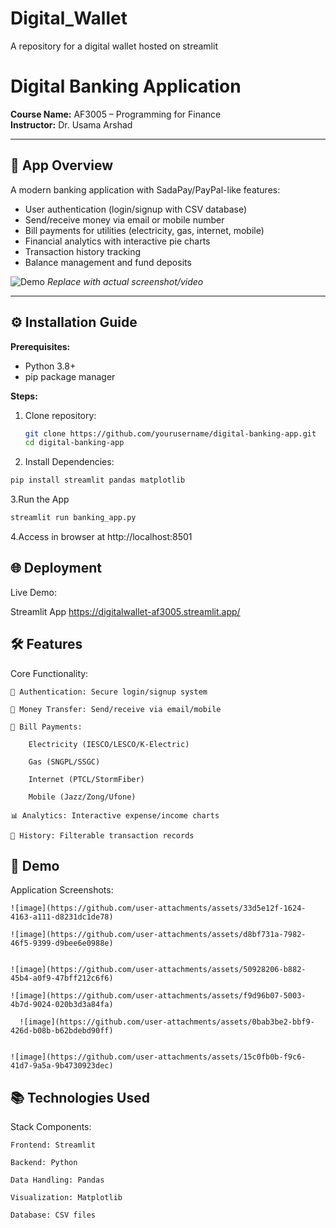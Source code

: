 # Digital_Wallet
A repository for a digital wallet hosted on streamlit
# Digital Banking Application

**Course Name:** AF3005 – Programming for Finance  
**Instructor:** Dr. Usama Arshad  

---

## 📱 App Overview  
A modern banking application with SadaPay/PayPal-like features:  
- User authentication (login/signup with CSV database)  
- Send/receive money via email or mobile number  
- Bill payments for utilities (electricity, gas, internet, mobile)  
- Financial analytics with interactive pie charts  
- Transaction history tracking  
- Balance management and fund deposits  

![Demo](link_to_screenshot_or_video) *Replace with actual screenshot/video*

---

## ⚙️ Installation Guide  
**Prerequisites:**  
- Python 3.8+  
- pip package manager  

**Steps:**  
1. Clone repository:  
   ```bash
   git clone https://github.com/yourusername/digital-banking-app.git
   cd digital-banking-app
   ```
2. Install Dependencies:
  ```bash
  pip install streamlit pandas matplotlib
  ```
3.Run the App
  ```bash
  streamlit run banking_app.py
  ```
4.Access in browser at http://localhost:8501

## 🌐 Deployment
Live Demo:

Streamlit App
https://digitalwallet-af3005.streamlit.app/

## 🛠️ Features
Core Functionality:

    🔐 Authentication: Secure login/signup system

    💸 Money Transfer: Send/receive via email/mobile

    🧾 Bill Payments:

        Electricity (IESCO/LESCO/K-Electric)

        Gas (SNGPL/SSGC)

        Internet (PTCL/StormFiber)

        Mobile (Jazz/Zong/Ufone)

    📊 Analytics: Interactive expense/income charts

    📜 History: Filterable transaction records

## 📸 Demo
Application Screenshots:

    ![image](https://github.com/user-attachments/assets/33d5e12f-1624-4163-a111-d8231dc1de78)

    ![image](https://github.com/user-attachments/assets/d8bf731a-7982-46f5-9399-d9bee6e0988e)


    ![image](https://github.com/user-attachments/assets/50928206-b882-45b4-a0f9-47bff212c6f6)

    ![image](https://github.com/user-attachments/assets/f9d96b07-5003-4b7d-9024-020b3d3a84fa)

      ![image](https://github.com/user-attachments/assets/0bab3be2-bbf9-426d-b08b-b62bdebd90ff)

    
    ![image](https://github.com/user-attachments/assets/15c0fb0b-f9c6-41d7-9a5a-9b4730923dec)



## 📚 Technologies Used
Stack Components:

    Frontend: Streamlit

    Backend: Python

    Data Handling: Pandas

    Visualization: Matplotlib

    Database: CSV files

